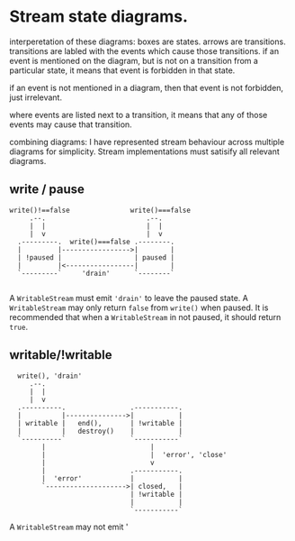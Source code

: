 # Stream state diagrams.

interperetation of these diagrams:
boxes are states. arrows are transitions.
transitions are labled with the events which cause those
transitions. if an event is mentioned on the diagram,
but is not on a transition from a particular state,
it means that event is forbidden in that state. 

if an event is not mentioned in a diagram, then
that event is not forbidden, just irrelevant.

where events are listed next to a transition, it 
means that any of those events may cause that transition.

combining diagrams: I have represented stream behaviour
across multiple diagrams for simplicity. 
Stream implementations must satisify all relevant diagrams.

## write / pause

```
write()!==false               write()===false
     .--.                         .--.
     |  |                         |  |
     |  v                         |  v
  .---------.  write()===false .--------.
  |         |----------------->|        |
  | !paused |                  | paused |
  |         |<-----------------|        |
  `---------`     'drain'      `--------`
               
```
A `WritableStream` must emit `'drain'` to leave the paused state.
A `WritableStream` may only return `false` from `write()` when paused.
It is recommended that when a `WritableStream` in not paused, it should return `true`.

## writable/!writable

```
  write(), 'drain'
     .--.
     |  |
     |  v
  .----------.                .-----------.
  |          |--------------->|           |
  | writable |   end(),       | !writable |
  |          |   destroy()    |           |
  `----------`                `-----------`
        |                          |
        |                          |  'error', 'close'
        |                          v
        |                     .-----------.
        |  'error'            |           |
        `-------------------->| closed,   |
                              | !writable |
                              |           |
                              `-----------`

```


A `WritableStream` may not emit '
